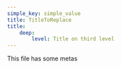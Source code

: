 ```yaml
---
simple_key: simple_value
title: TitleToReplace
title:
	deep:
		level: Title on third level
---
```


This file has some metas 
